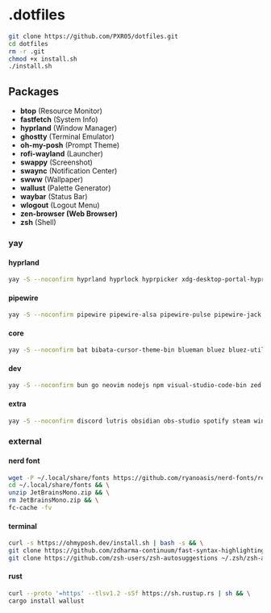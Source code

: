 # .dotfiles

```sh
git clone https://github.com/PXR05/dotfiles.git
cd dotfiles
rm -r .git
chmod +x install.sh
./install.sh
```

## Packages

- **btop** (Resource Monitor)
- **fastfetch** (System Info)
- **hyprland** (Window Manager)
- **ghostty** (Terminal Emulator)
- **oh-my-posh** (Prompt Theme)
- **rofi-wayland** (Launcher)
- **swappy** (Screenshot)
- **swaync** (Notification Center)
- **swww** (Wallpaper)
- **wallust** (Palette Generator)
- **waybar** (Status Bar)
- **wlogout** (Logout Menu)
- **zen-browser (Web Browser)**
- **zsh** (Shell)

### yay

#### hyprland

```sh
yay -S --noconfirm hyprland hyprlock hyprpicker xdg-desktop-portal-hyprland xorg-xwayland qt5-wayland qt6-wayland qt5ct qt6ct libva libva-nvidia-driver-git linux-headers polkit-gnome
```

#### pipewire

```sh
yay -S --noconfirm pipewire pipewire-alsa pipewire-pulse pipewire-jack pavucontrol wireplumber
```

#### core

```sh
yay -S --noconfirm bat bibata-cursor-theme-bin blueman bluez bluez-utils brightnessctl btop cliphist eza fastfetch ghostty grim jq nm-connection-editor nwg-look pamixer ripgrep rofi-wayland slurp swappy swaync swww thunar ttf-nerd-fonts-symbols vlc waybar wl-copy wlogout zen-browser-bin zsh
```

#### dev

```sh
yay -S --noconfirm bun go neovim nodejs npm visual-studio-code-bin zed
```

#### extra

```sh
yay -S --noconfirm discord lutris obsidian obs-studio spotify steam wine winetricks
```

### external

#### nerd font

```sh
wget -P ~/.local/share/fonts https://github.com/ryanoasis/nerd-fonts/releases/download/v3.0.2/JetBrainsMono.zip && \
cd ~/.local/share/fonts && \
unzip JetBrainsMono.zip && \
rm JetBrainsMono.zip && \
fc-cache -fv
```

#### terminal

```sh
curl -s https://ohmyposh.dev/install.sh | bash -s && \
git clone https://github.com/zdharma-continuum/fast-syntax-highlighting.git ~/.zsh/fast-syntax-highlighting && \
git clone https://github.com/zsh-users/zsh-autosuggestions ~/.zsh/zsh-autosuggestions
```

#### rust

```sh
curl --proto '=https' --tlsv1.2 -sSf https://sh.rustup.rs | sh && \
cargo install wallust
```
